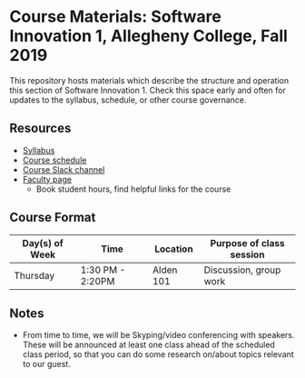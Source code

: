 # Course Materials: Software Innovation 1, Allegheny College, Fall 2019
This repository hosts materials which describe the structure and operation this section of Software Innovation 1. Check this space early and often for updates to the syllabus, schedule, or other course governance.

## Resources

* [Syllabus](Syllabus/CMPSC%20480%20-%20Syllabus.pdf)
* [Course schedule]()
* [Course Slack channel](https://cmpsc480fall2019.slack.com)
* [Faculty page](https://cs.allegheny.edu/sites/dluman)
    * Book student hours, find helpful links for the course

## Course Format

|**Day(s) of Week**|**Time**        |**Location**|**Purpose of class session**|
|------------------|----------------|------------|----------------------------|
|Thursday          |1:30 PM - 2:20PM|Alden 101   |Discussion, group work      |

## Notes
* From time to time, we will be Skyping/video conferencing with speakers. These will be announced at least one class ahead of the scheduled class period, so that you can do some research on/about topics relevant to our guest.